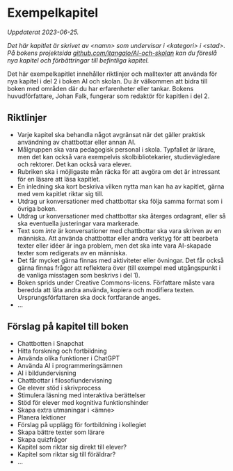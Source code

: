 # Exempelkapitel
_Uppdaterat 2023-06-25._

_Det här kapitlet är skrivet av \<namn\> som undervisar i \<kategori\> i \<stad\>. På bokens projektsida [github.com/itangalo/AI-och-skolan][1] kan du föreslå nya kapitel och förbättringar till befintliga kapitel._

Det här exempelkapitlet innehåller riktlinjer och malltexter att använda för nya kapitel i del 2 i boken AI och skolan. Du är välkommen att bidra till boken med områden där du har erfarenheter eller tankar. Bokens huvudförfattare, Johan Falk, fungerar som redaktör för kapitlen i del 2.

## Riktlinjer
* Varje kapitel ska behandla något avgränsat när det gäller praktisk användning av chattbottar eller annan AI.
* Målgruppen ska vara pedagogisk personal i skola. Typfallet är lärare, men det kan också vara exempelvis skolbibliotekarier, studievägledare och rektorer. Det kan också vara elever.
* Rubriken ska i möjligaste mån räcka för att avgöra om det är intressant för en läsare att läsa kapitlet.
* En inledning ska kort beskriva vilken nytta man kan ha av kapitlet, gärna med vem kapitlet riktar sig till.
* Utdrag ur konversationer med chattbottar ska följa samma format som i övriga boken.
* Utdrag ur konversationer med chattbottar ska återges ordagrant, eller så ska eventuella justeringar vara markerade.
* Text som _inte_ är konversationer med chattbottar ska vara skriven av en människa. Att använda chattbottar eller andra verktyg för att bearbeta texter eller idéer är inga problem, men det ska inte vara AI-skapade texter som redigerats av en människa.
 * Det får mycket gärna finnas med aktiviteter eller övningar. Det får också gärna finnas frågor att reflektera över (till exempel med utgångspunkt i de vanliga misstagen som beskrivs i del 1).
* Boken sprids under Creative Commons-licens. Författare måste vara beredda att låta andra använda, kopiera och modifiera texten. Ursprungsförfattaren ska dock fortfarande anges.
* …

## Förslag på kapitel till boken
* Chattbotten i Snapchat
* Hitta forskning och fortbildning
* Använda olika funktioner i ChatGPT
* Använda AI i programmeringsämnen
* AI i bildundervisning
* Chattbottar i filosofiundervisning
* Ge elever stöd i skrivprocess
* Stimulera läsning med interaktiva berättelser
* Stöd för elever med kognitiva funktionshinder
* Skapa extra utmaningar i \<ämne\>
* Planera lektioner
* Förslag på upplägg för fortbildning i kollegiet
* Skapa bättre texter som lärare
* Skapa quizfrågor
* Kapitel som riktar sig direkt till elever?
* Kapitel som riktar sig till föräldrar?
* …

[1]:	https://github.com/Itangalo/AI-och-skolan